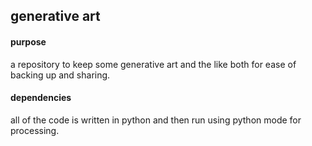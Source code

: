 ## generative art

#### purpose
a repository to keep some generative art and the like both for ease of backing up and sharing.

#### dependencies
all of the code is written in python and then run using python mode for processing.
